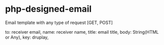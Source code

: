 # php-designed-email
Email template with any type of request [GET, POST]

to: receiver email,
name: receiver name,
title: email title,
body: String(HTML or Any),
key: druplay,
